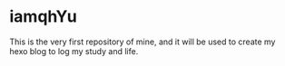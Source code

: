 # iamqhYu
This is the very first repository of mine, and it will be used to create my hexo blog to log my study and life.
